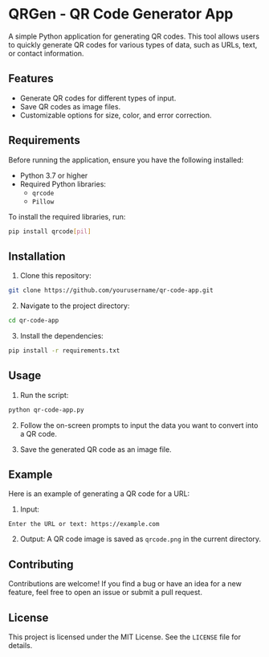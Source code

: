 # QRGen - QR Code Generator App

A simple Python application for generating QR codes. This tool allows users to quickly generate QR codes for various types of data, such as URLs, text, or contact information.

## Features

- Generate QR codes for different types of input.
- Save QR codes as image files.
- Customizable options for size, color, and error correction.

## Requirements

Before running the application, ensure you have the following installed:

- Python 3.7 or higher
- Required Python libraries:
  - `qrcode`
  - `Pillow`

To install the required libraries, run:
```bash
pip install qrcode[pil]
```

## Installation

1. Clone this repository:
```bash
git clone https://github.com/yourusername/qr-code-app.git
```

2. Navigate to the project directory:
```bash
cd qr-code-app
```

3. Install the dependencies:
```bash
pip install -r requirements.txt
```

## Usage

1. Run the script:
```bash
python qr-code-app.py
```

2. Follow the on-screen prompts to input the data you want to convert into a QR code.

3. Save the generated QR code as an image file.

## Example

Here is an example of generating a QR code for a URL:

1. Input:
```
Enter the URL or text: https://example.com
```

2. Output:
A QR code image is saved as `qrcode.png` in the current directory.

## Contributing

Contributions are welcome! If you find a bug or have an idea for a new feature, feel free to open an issue or submit a pull request.

## License

This project is licensed under the MIT License. See the `LICENSE` file for details.

